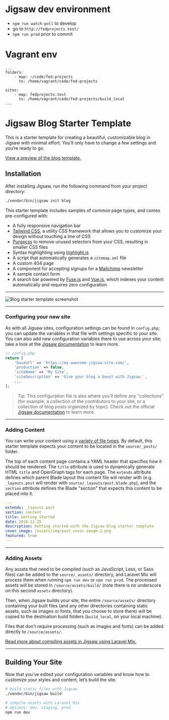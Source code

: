 # Jigsaw dev environment

- `npm run watch-poll` to develop
- go to `http://fedprojects.test/`
- `npm run prod` prior to commit



# Vagrant env

```
...
folders:
    - map: ~/code/fed-projects
      to: /home/vagrant/code/fed-projects

sites:
    - map: fedprojects.test
      to: /home/vagrant/code/fed-projects/build_local
...
```

# Jigsaw Blog Starter Template

This is a starter template for creating a beautiful, customizable blog in Jigsaw with minimal effort. You’ll only have to change a few settings and you’re ready to go.

[View a preview of the blog template.](http://jigsaw-blog-staging.tighten.co/)

## Installation

After installing Jigsaw, run the following command from your project directory:

```bash
./vendor/bin/jigsaw init blog
```

This starter template includes samples of common page types, and comes pre-configured with:

- A fully responsive navigation bar
- [Tailwind CSS](https://tailwindcss.com/), a utility CSS framework that allows you to customize your design without touching a line of CSS
- [Purgecss](https://www.purgecss.com/) to remove unused selectors from your CSS, resulting in smaller CSS files
- Syntax highlighting using [highlight.js](https://highlightjs.org/)
- A script that automatically generates a `sitemap.xml` file
- A custom 404 page
- A component for accepting signups for a [Mailchimp](https://mailchimp.com/) newsletter
- A sample contact form
- A search bar powered by [Fuse.js](http://fusejs.io/) and [Vue.js](https://vuejs.org/), which indexes your content automatically and requires zero configuration

---

![Blog starter template screenshot](https://user-images.githubusercontent.com/357312/50345466-355c7700-04fd-11e9-83dd-f4e13ecdc97c.png)

---

### Configuring your new site

As with all Jigsaw sites, configuration settings can be found in `config.php`; you can update the variables in that file with settings specific to your site. You can also add new configuration variables there to use across your site; take a look at the [Jigsaw documentation](http://jigsaw.tighten.co/docs/site-variables/) to learn more.

```php
// config.php
return [
    'baseUrl' => 'https://my-awesome-jigsaw-site.com/',
    'production' => false,
    'siteName' => 'My Site',
    'siteDescription' => 'Give your blog a boost with Jigsaw.',
    ...
];
```

> Tip: This configuration file is also where you’ll define any "collections" (for example, a collection of the contributors to your site, or a collection of blog posts organized by topic). Check out the official [Jigsaw documentation](https://jigsaw.tighten.co/docs/collections/) to learn more.

---

### Adding Content

You can write your content using a [variety of file types](http://jigsaw.tighten.co/docs/content-other-file-types/). By default, this starter template expects your content to be located in the `source/_posts/` folder.

The top of each content page contains a YAML header that specifies how it should be rendered. The `title` attribute is used to dynamically generate HTML `title` and OpenGraph tags for each page. The `extends` attribute defines which parent Blade layout this content file will render with (e.g. `_layouts.post` will render with `source/_layouts/post.blade.php`), and the `section` attribute defines the Blade "section" that expects this content to be placed into it.

```yaml
---
extends: _layouts.post
section: content
title: Getting Started
date: 2018-12-25
description: Getting started with the Jigsaw blog starter template
cover_image: /assets/img/post-cover-image-2.png
featured: true
---
```

---

### Adding Assets

Any assets that need to be compiled (such as JavaScript, Less, or Sass files) can be added to the `source/_assets/` directory, and Laravel Mix will process them when running `npm run dev` or `npm run prod`. The processed assets will be stored in `/source/assets/build/` (note there is no underscore on this second `assets` directory).

Then, when Jigsaw builds your site, the entire `/source/assets/` directory containing your built files (and any other directories containing static assets, such as images or fonts, that you choose to store there) will be copied to the destination build folders (`build_local`, on your local machine).

Files that don't require processing (such as images and fonts) can be added directly to `/source/assets/`.

[Read more about compiling assets in Jigsaw using Laravel Mix.](http://jigsaw.tighten.co/docs/compiling-assets/)

---

## Building Your Site

Now that you’ve edited your configuration variables and know how to customize your styles and content, let’s build the site.

```bash
# build static files with Jigsaw
./vendor/bin/jigsaw build

# compile assets with Laravel Mix
# options: dev, staging, prod
npm run dev
```

